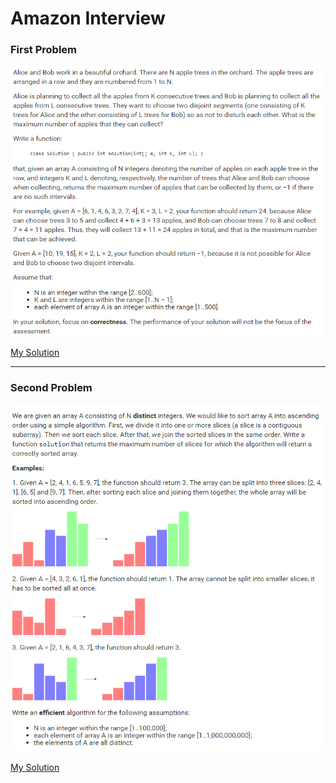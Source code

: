 # Amazon Interview

### First Problem
![alt tag](https://github.com/Competitive-Programming-2/amazon-interview/blob/main/problem.png)

[My Solution](https://github.com/Competitive-Programming-2/amazon-interview/blob/main/src/Solution.java)

-------------------------------

### Second Problem
![alt tag](https://github.com/Competitive-Programming-2/amazon-interview/blob/main/problem2.png)

[My Solution](https://github.com/Competitive-Programming-2/amazon-interview/blob/main/src/Solution2.java)
